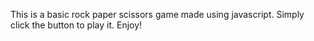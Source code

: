 This is a basic rock paper scissors game made using javascript. Simply click the button to play it. Enjoy!